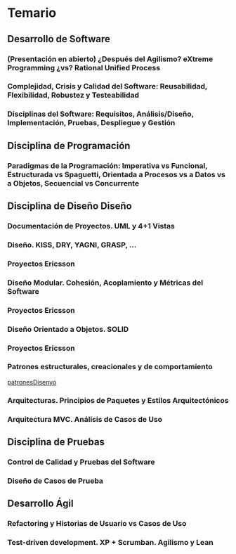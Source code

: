 # Temario

## Desarrollo de Software

### (Presentación en abierto) ¿Después del Agilismo? eXtreme Programming ¿vs? Rational Unified Process


### Complejidad, Crisis y Calidad del Software: Reusabilidad, Flexibilidad, Robustez y Testeabilidad


### Disciplinas del Software: Requisitos, Análisis/Diseño, Implementación, Pruebas, Despliegue y Gestión


## Disciplina de Programación

### Paradigmas de la Programación: Imperativa vs Funcional, Estructurada vs Spaguetti, Orientada a Procesos vs a Datos vs a Objetos, Secuencial vs Concurrente

## Disciplina de Diseño Diseño

### Documentación de Proyectos. UML y 4+1 Vistas

### Diseño. KISS, DRY, YAGNI, GRASP, ...

### Proyectos Ericsson

### Diseño Modular. Cohesión, Acoplamiento y Métricas del Software

### Proyectos Ericsson

### Diseño Orientado a Objetos. SOLID

### Proyectos Ericsson

### Patrones estructurales, creacionales y de comportamiento

[patronesDisenyo](https://github.com/USantaTecla-0-general/3-publicaciones/tree/master/USantaTecla/3-disenyo/4-patronesDisenyo)

### Arquitecturas. Principios de Paquetes y Estilos Arquitectónicos

### Arquitectura MVC. Análisis de Casos de Uso


## Disciplina de Pruebas


### Control de Calidad y Pruebas del Software

### Diseño de Casos de Prueba


## Desarrollo Ágil

### Refactoring y Historias de Usuario vs Casos de Uso

### Test-driven development. XP + Scrumban. Agilismo y Lean